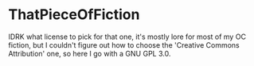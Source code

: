# ThatPieceOfFiction
IDRK what license to pick for that one, it's mostly lore for most of my OC fiction, but I couldn't figure out how to choose the 'Creative Commons Attribution' one, so here I go with a GNU GPL 3.0.
